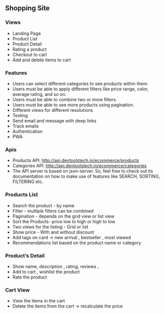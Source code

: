 ## Shopping Site 

### Views
* Landing Page
* Product List
* Product Detail
* Rating a product 
* Checkout to cart 
* Add and delete items to cart

### Features
* Users can select different categories to see products within them.
* Users must be able to apply different filters like price range, color, average rating, and so on.
* Users must be able to combine two or more filters.
* Users must be able to see more products using pagination.
* Different views for different resolutions
* Testing
* Send email and message with deep links 
* Track emails
* Authentication
* PWA

### Apis 
* Products API: http://api.devtoolstech.in/ecommerce/products
* Categories API: http://api.devtoolstech.in/ecommerce/categories
* The API server is based on json-server. So, feel free to check out its documentation on how to make use of features like SEARCH, SORTING, FILTERING etc.

### Products List
* Search the product - by name 
* Filter - multiple filters can be combined
* Pagination - depends on the grid view or list view 
* Sort the Products- price low to high or high to low
* Two views for the listing - Grid or list 
* Show price - With and without discount 
* Add tags on card -> new arrival , bestseller , most viewed
* Recommendations list based on the product name or category 

### Product’s Detail
* Show name, description , rating, reviews , 
* Add to cart , wishlist the product
* Rate the product

### Cart View 
* View the items in the cart 
* Delete the items from the cart -> recalculate the price 

